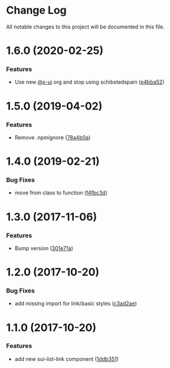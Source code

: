 # Change Log

All notable changes to this project will be documented in this file.

# 1.6.0 (2020-02-25)


### Features

* Use new [@s-ui](https://github.com/s-ui) org and stop using schibstedspain ([e4bba52](https://github.com/SUI-Components/schibsted-spain-components/commit/e4bba52bb9857dbcafc22c33384003db8977114f))



# 1.5.0 (2019-04-02)


### Features

* Remove .npmignore ([78a4b0a](https://github.com/SUI-Components/schibsted-spain-components/commit/78a4b0a95b6bef90ab7e48caa08aa435265729c4))



# 1.4.0 (2019-02-21)


### Bug Fixes

* move from class to function ([f4fbc3d](https://github.com/SUI-Components/schibsted-spain-components/commit/f4fbc3d5721e5bbc06704116006034be7245deb9))



# 1.3.0 (2017-11-06)


### Features

* Bump version ([301e71a](https://github.com/SUI-Components/schibsted-spain-components/commit/301e71ab5dc879e4626bb387e94bd41a328b19c9))



# 1.2.0 (2017-10-20)


### Bug Fixes

* add missing import for link/basic styles ([c3ad2ae](https://github.com/SUI-Components/schibsted-spain-components/commit/c3ad2aeb16577af073887ae13b5048a09927b083))



# 1.1.0 (2017-10-20)


### Features

* add new sui-list-link component ([1ddb351](https://github.com/SUI-Components/schibsted-spain-components/commit/1ddb351aaa13a998e2f998e38698917d2f783b02))



